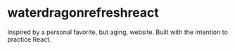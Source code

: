 # waterdragonrefreshreact

Inspired by a personal favorite, but aging, website.  Built with the intention to practice React.
